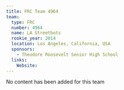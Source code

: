 ```yaml
---
title: FRC Team 4964
team:
  type: FRC
  number: 4964
  name: LA Streetbots
  rookie_year: 2014
  location: Los Angeles, California, USA
  sponsors:
    - Theodore Roosevelt Senior High School
  links:
    Website: 
---
```

No content has been added for this team